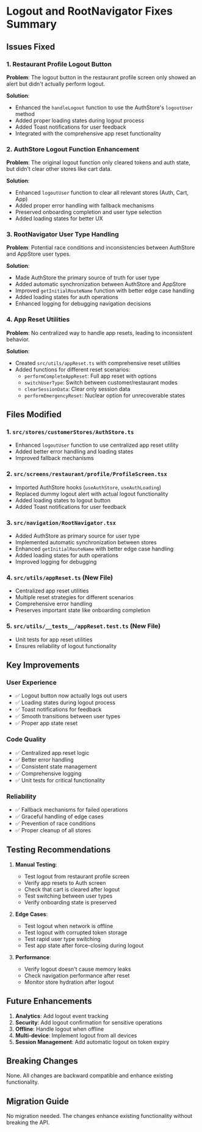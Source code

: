 # Logout and RootNavigator Fixes Summary

## Issues Fixed

### 1. Restaurant Profile Logout Button
**Problem**: The logout button in the restaurant profile screen only showed an alert but didn't actually perform logout.

**Solution**: 
- Enhanced the `handleLogout` function to use the AuthStore's `logoutUser` method
- Added proper loading states during logout process
- Added Toast notifications for user feedback
- Integrated with the comprehensive app reset functionality

### 2. AuthStore Logout Function Enhancement
**Problem**: The original logout function only cleared tokens and auth state, but didn't clear other stores like cart data.

**Solution**:
- Enhanced `logoutUser` function to clear all relevant stores (Auth, Cart, App)
- Added proper error handling with fallback mechanisms
- Preserved onboarding completion and user type selection
- Added loading states for better UX

### 3. RootNavigator User Type Handling
**Problem**: Potential race conditions and inconsistencies between AuthStore and AppStore user types.

**Solution**:
- Made AuthStore the primary source of truth for user type
- Added automatic synchronization between AuthStore and AppStore
- Improved `getInitialRouteName` function with better edge case handling
- Added loading states for auth operations
- Enhanced logging for debugging navigation decisions

### 4. App Reset Utilities
**Problem**: No centralized way to handle app resets, leading to inconsistent behavior.

**Solution**:
- Created `src/utils/appReset.ts` with comprehensive reset utilities
- Added functions for different reset scenarios:
  - `performCompleteAppReset`: Full app reset with options
  - `switchUserType`: Switch between customer/restaurant modes
  - `clearSessionData`: Clear only session data
  - `performEmergencyReset`: Nuclear option for unrecoverable states

## Files Modified

### 1. `src/stores/customerStores/AuthStore.ts`
- Enhanced `logoutUser` function to use centralized app reset utility
- Added better error handling and loading states
- Improved fallback mechanisms

### 2. `src/screens/restaurant/profile/ProfileScreen.tsx`
- Imported AuthStore hooks (`useAuthStore`, `useAuthLoading`)
- Replaced dummy logout alert with actual logout functionality
- Added loading states to logout button
- Added Toast notifications for user feedback

### 3. `src/navigation/RootNavigator.tsx`
- Added AuthStore as primary source for user type
- Implemented automatic synchronization between stores
- Enhanced `getInitialRouteName` with better edge case handling
- Added loading states for auth operations
- Improved logging for debugging

### 4. `src/utils/appReset.ts` (New File)
- Centralized app reset utilities
- Multiple reset strategies for different scenarios
- Comprehensive error handling
- Preserves important state like onboarding completion

### 5. `src/utils/__tests__/appReset.test.ts` (New File)
- Unit tests for app reset utilities
- Ensures reliability of logout functionality

## Key Improvements

### User Experience
- ✅ Logout button now actually logs out users
- ✅ Loading states during logout process
- ✅ Toast notifications for feedback
- ✅ Smooth transitions between user types
- ✅ Proper app state reset

### Code Quality
- ✅ Centralized app reset logic
- ✅ Better error handling
- ✅ Consistent state management
- ✅ Comprehensive logging
- ✅ Unit tests for critical functionality

### Reliability
- ✅ Fallback mechanisms for failed operations
- ✅ Graceful handling of edge cases
- ✅ Prevention of race conditions
- ✅ Proper cleanup of all stores

## Testing Recommendations

1. **Manual Testing**:
   - Test logout from restaurant profile screen
   - Verify app resets to Auth screen
   - Check that cart is cleared after logout
   - Test switching between user types
   - Verify onboarding state is preserved

2. **Edge Cases**:
   - Test logout when network is offline
   - Test logout with corrupted token storage
   - Test rapid user type switching
   - Test app state after force-closing during logout

3. **Performance**:
   - Verify logout doesn't cause memory leaks
   - Check navigation performance after reset
   - Monitor store hydration after logout

## Future Enhancements

1. **Analytics**: Add logout event tracking
2. **Security**: Add logout confirmation for sensitive operations
3. **Offline**: Handle logout when offline
4. **Multi-device**: Implement logout from all devices
5. **Session Management**: Add automatic logout on token expiry

## Breaking Changes

None. All changes are backward compatible and enhance existing functionality.

## Migration Guide

No migration needed. The changes enhance existing functionality without breaking the API.